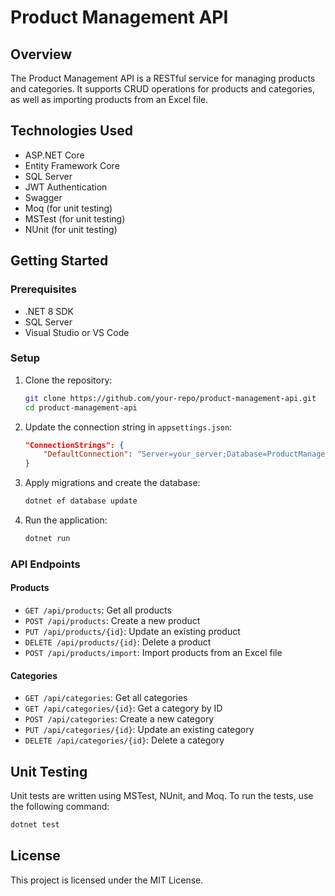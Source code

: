 # Product Management API

## Overview

The Product Management API is a RESTful service for managing products and categories. It supports CRUD operations for products and categories, as well as importing products from an Excel file.

## Technologies Used

- ASP.NET Core
- Entity Framework Core
- SQL Server
- JWT Authentication
- Swagger
- Moq (for unit testing)
- MSTest (for unit testing)
- NUnit (for unit testing)

## Getting Started

### Prerequisites

- .NET 8 SDK
- SQL Server
- Visual Studio or VS Code

### Setup

1. Clone the repository:
    ```sh
    git clone https://github.com/your-repo/product-management-api.git
    cd product-management-api
    ```

2. Update the connection string in `appsettings.json`:
    ```json
    "ConnectionStrings": {
        "DefaultConnection": "Server=your_server;Database=ProductManagementDb;User Id=your_user;Password=your_password;"
    }
    ```

3. Apply migrations and create the database:
    ```sh
    dotnet ef database update
    ```

4. Run the application:
    ```sh
    dotnet run
    ```

### API Endpoints

#### Products

- `GET /api/products`: Get all products
- `POST /api/products`: Create a new product
- `PUT /api/products/{id}`: Update an existing product
- `DELETE /api/products/{id}`: Delete a product
- `POST /api/products/import`: Import products from an Excel file

#### Categories

- `GET /api/categories`: Get all categories
- `GET /api/categories/{id}`: Get a category by ID
- `POST /api/categories`: Create a new category
- `PUT /api/categories/{id}`: Update an existing category
- `DELETE /api/categories/{id}`: Delete a category

## Unit Testing

Unit tests are written using MSTest, NUnit, and Moq. To run the tests, use the following command:
```sh
dotnet test
```

## License

This project is licensed under the MIT License.
